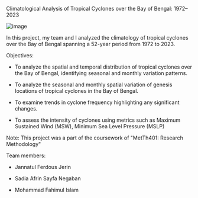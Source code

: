 Climatological Analysis of Tropical Cyclones over the Bay of Bengal: 1972–2023

![image](https://github.com/user-attachments/assets/08db2039-9504-43c8-abac-e55d1905bff4)

In this project, my team and I analyzed the climatology of tropical cyclones over the Bay of Bengal spanning a 52-year period from 1972 to 2023.

Objectives:

* To analyze the spatial and temporal distribution of tropical cyclones over the Bay of Bengal, identifying seasonal and monthly variation patterns.

* To analyze the seasonal and monthly spatial variation of genesis locations of tropical cyclones in the Bay of Bengal.

* To examine trends in cyclone frequency highlighting any significant changes.

* To assess the intensity of cyclones using metrics such as Maximum Sustained Wind (MSW), Minimum Sea Level Pressure (MSLP)


Note: This project was a part of the coursework of "MetTh401: Research Methodology"

Team members:

* Jannatul Ferdous Jerin

* Sadia Afrin Sayfa Negaban

* Mohammad Fahimul Islam
